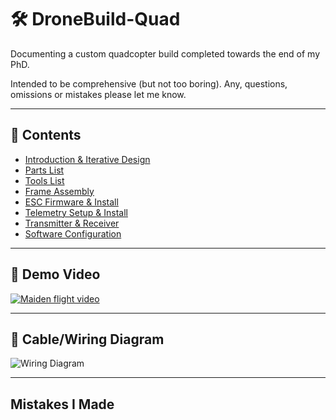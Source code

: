 # 🛠️ DroneBuild-Quad
Documenting a custom quadcopter build completed towards the end of my PhD.

Intended to be comprehensive (but not too boring). Any, questions, omissions or mistakes please let me know.

---

## 📑 Contents 

- [Introduction & Iterative Design](docs/01-introduction.md)
- [Parts List](docs/02-parts-list.md)
- [Tools List](docs/02b-tools-list.md)
- [Frame Assembly](docs/03-frame-assembly.md)
- [ESC Firmware & Install](docs/04-esc.md)
- [Telemetry Setup & Install](docs/05-telemetry.md)
- [Transmitter & Receiver](docs/06-transmitter-receiver.md)
- [Software Configuration](docs/07-software-config.md)

---

## 🎥 Demo Video
[![Maiden flight video](media/images/final-finished.jpg)](https://www.youtube.com/watch?v=YOUR_VIDEO_ID)

--- 

## 🚠 Cable/Wiring Diagram
![Wiring Diagram](media/images/wiring-diagram.png)

---

## Mistakes I Made

